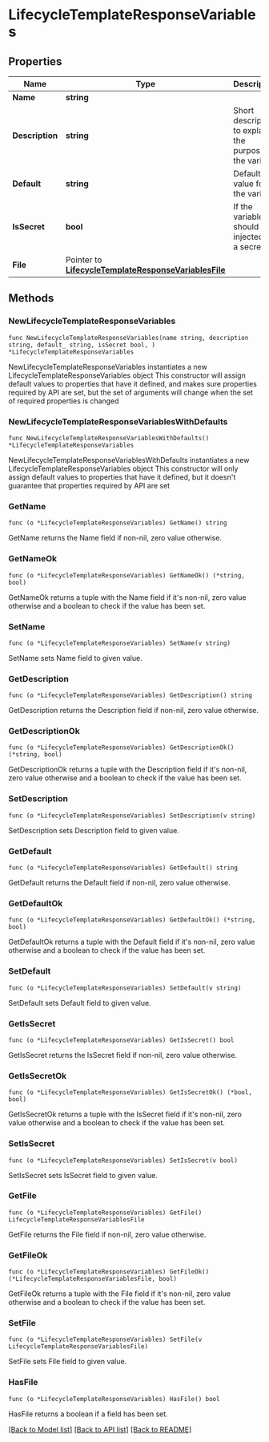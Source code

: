 # LifecycleTemplateResponseVariables

## Properties

Name | Type | Description | Notes
------------ | ------------- | ------------- | -------------
**Name** | **string** |  | 
**Description** | **string** | Short description to explain the purpose of the variable  | 
**Default** | **string** | Default value for the variable | 
**IsSecret** | **bool** | If the variable should be injected as a secret | 
**File** | Pointer to [**LifecycleTemplateResponseVariablesFile**](LifecycleTemplateResponseVariablesFile.md) |  | [optional] 

## Methods

### NewLifecycleTemplateResponseVariables

`func NewLifecycleTemplateResponseVariables(name string, description string, default_ string, isSecret bool, ) *LifecycleTemplateResponseVariables`

NewLifecycleTemplateResponseVariables instantiates a new LifecycleTemplateResponseVariables object
This constructor will assign default values to properties that have it defined,
and makes sure properties required by API are set, but the set of arguments
will change when the set of required properties is changed

### NewLifecycleTemplateResponseVariablesWithDefaults

`func NewLifecycleTemplateResponseVariablesWithDefaults() *LifecycleTemplateResponseVariables`

NewLifecycleTemplateResponseVariablesWithDefaults instantiates a new LifecycleTemplateResponseVariables object
This constructor will only assign default values to properties that have it defined,
but it doesn't guarantee that properties required by API are set

### GetName

`func (o *LifecycleTemplateResponseVariables) GetName() string`

GetName returns the Name field if non-nil, zero value otherwise.

### GetNameOk

`func (o *LifecycleTemplateResponseVariables) GetNameOk() (*string, bool)`

GetNameOk returns a tuple with the Name field if it's non-nil, zero value otherwise
and a boolean to check if the value has been set.

### SetName

`func (o *LifecycleTemplateResponseVariables) SetName(v string)`

SetName sets Name field to given value.


### GetDescription

`func (o *LifecycleTemplateResponseVariables) GetDescription() string`

GetDescription returns the Description field if non-nil, zero value otherwise.

### GetDescriptionOk

`func (o *LifecycleTemplateResponseVariables) GetDescriptionOk() (*string, bool)`

GetDescriptionOk returns a tuple with the Description field if it's non-nil, zero value otherwise
and a boolean to check if the value has been set.

### SetDescription

`func (o *LifecycleTemplateResponseVariables) SetDescription(v string)`

SetDescription sets Description field to given value.


### GetDefault

`func (o *LifecycleTemplateResponseVariables) GetDefault() string`

GetDefault returns the Default field if non-nil, zero value otherwise.

### GetDefaultOk

`func (o *LifecycleTemplateResponseVariables) GetDefaultOk() (*string, bool)`

GetDefaultOk returns a tuple with the Default field if it's non-nil, zero value otherwise
and a boolean to check if the value has been set.

### SetDefault

`func (o *LifecycleTemplateResponseVariables) SetDefault(v string)`

SetDefault sets Default field to given value.


### GetIsSecret

`func (o *LifecycleTemplateResponseVariables) GetIsSecret() bool`

GetIsSecret returns the IsSecret field if non-nil, zero value otherwise.

### GetIsSecretOk

`func (o *LifecycleTemplateResponseVariables) GetIsSecretOk() (*bool, bool)`

GetIsSecretOk returns a tuple with the IsSecret field if it's non-nil, zero value otherwise
and a boolean to check if the value has been set.

### SetIsSecret

`func (o *LifecycleTemplateResponseVariables) SetIsSecret(v bool)`

SetIsSecret sets IsSecret field to given value.


### GetFile

`func (o *LifecycleTemplateResponseVariables) GetFile() LifecycleTemplateResponseVariablesFile`

GetFile returns the File field if non-nil, zero value otherwise.

### GetFileOk

`func (o *LifecycleTemplateResponseVariables) GetFileOk() (*LifecycleTemplateResponseVariablesFile, bool)`

GetFileOk returns a tuple with the File field if it's non-nil, zero value otherwise
and a boolean to check if the value has been set.

### SetFile

`func (o *LifecycleTemplateResponseVariables) SetFile(v LifecycleTemplateResponseVariablesFile)`

SetFile sets File field to given value.

### HasFile

`func (o *LifecycleTemplateResponseVariables) HasFile() bool`

HasFile returns a boolean if a field has been set.


[[Back to Model list]](../README.md#documentation-for-models) [[Back to API list]](../README.md#documentation-for-api-endpoints) [[Back to README]](../README.md)


